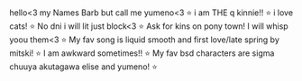 
hello<3 my Names Barb but call me yumeno<3
⭐
i am THE q kinnie!!
⭐
i love cats!
⭐
No dni i will lit just block<3
⭐
Ask for kins on pony town! I will whisp yoou them<3
⭐
My fav song is liquid smooth and first love/late spring by mitski!
⭐
I am awkward sometimes!!
⭐
My fav bsd characters are sigma chuuya akutagawa elise and yumeno!
⭐
